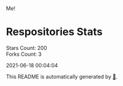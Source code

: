 Me!

# Respositories Stats
Stars Count: 200  
Forks Count: 3

2021-06-18 00:04:04  

This README is automatically generated by [🐰](https://github.com/rnitta/rnitta).
